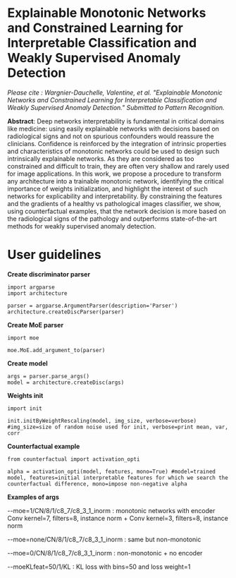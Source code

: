 # Explainable Monotonic Networks and Constrained Learning for Interpretable Classification and Weakly Supervised Anomaly Detection

*Please cite : Wargnier-Dauchelle, Valentine, et al. "Explainable Monotonic Networks and Constrained Learning for Interpretable Classification and Weakly Supervised Anomaly Detection." Submitted to Pattern Recognition.*
 
**Abstract**: Deep networks interpretability is fundamental in critical domains like medicine: using easily explainable networks with decisions based on radiological signs and not on spurious confounders would reassure the clinicians. Confidence is reinforced by the integration of intrinsic properties and characteristics of monotonic networks could be used to design such intrinsically explainable networks. As they are considered as too constrained and difficult to train, they are often very shallow and rarely used for image applications. In this work, we propose a procedure to transform any architecture into a trainable monotonic network, identifying the critical importance of weights initialization, and highlight the interest of such networks for explicability and interpretability. By constraining the features and the gradients of a healthy vs pathological images classifier, we show, using counterfactual examples, that the network decision is more based on the radiological signs of the pathology and outperforms state-of-the-art methods for weakly supervised anomaly detection.

# User guidelines 

**Create discriminator parser**
```
import argparse
import architecture

parser = argparse.ArgumentParser(description='Parser')
architecture.createDiscParser(parser)
```

**Create MoE parser**
```
import moe

moe.MoE.add_argument_to(parser)
```

**Create model**
```
args = parser.parse_args()
model = architecture.createDisc(args)
```

**Weights init**
```
import init

init.initByWeightRescaling(model, img_size, verbose=verbose) #img_size=size of random noise used for init, verbose=print mean, var, corr
```

**Counterfactual example**
```
from counterfactual import activation_opti

alpha = activation_opti(model, features, mono=True) #model=trained model, features=initial interpretable features for which we search the counterfactual difference, mono=impose non-negative alpha
```

**Examples of args**

--moe=1/CN/8/1/c8_7/c8_3_1_inorm : monotonic networks with encoder Conv kernel=7, filters=8, instance norm +  Conv kernel=3, filters=8, instance norm

--moe=none/CN/8/1/c8_7/c8_3_1_inorm : same but non-monotonic

--moe=0/CN/8/1/c8_7/c8_3_1_inorm : non-monotonic + no encoder

--moeKLfeat=50/1/KL : KL loss with bins=50 and loss weight=1

